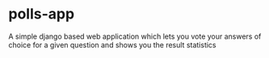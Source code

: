 # polls-app
A simple django based web application which lets you vote your answers of choice for a given question and shows you the result statistics
